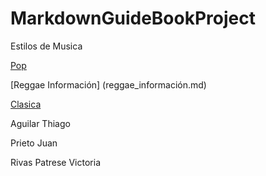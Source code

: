 # MarkdownGuideBookProject
Estilos de Musica 

[Pop](pop.md)

[Reggae Información] (reggae_información.md)

[Clasica](Musica_Clasica.md)

Aguilar Thiago

Prieto Juan

Rivas Patrese Victoria
